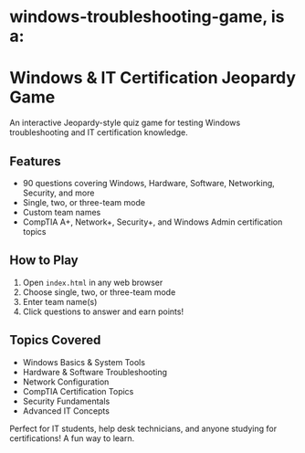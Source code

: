 # windows-troubleshooting-game, is a:
# Windows & IT Certification Jeopardy Game

An interactive Jeopardy-style quiz game for testing Windows troubleshooting and IT certification knowledge.

## Features
- 90 questions covering Windows, Hardware, Software, Networking, Security, and more
- Single, two, or three-team mode
- Custom team names
- CompTIA A+, Network+, Security+, and Windows Admin certification topics

## How to Play
1. Open `index.html` in any web browser
2. Choose single, two, or three-team mode
3. Enter team name(s)
4. Click questions to answer and earn points!

## Topics Covered
- Windows Basics & System Tools
- Hardware & Software Troubleshooting
- Network Configuration
- CompTIA Certification Topics
- Security Fundamentals
- Advanced IT Concepts

Perfect for IT students, help desk technicians, and anyone studying for certifications!
A fun way to learn.
